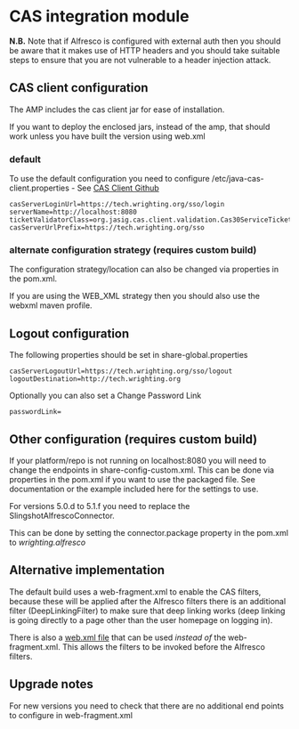 # CAS integration module

**N.B.** Note that if Alfresco is configured with external auth then you should be aware that it makes use of HTTP headers and you should take suitable steps to ensure that you are not vulnerable to a header injection attack.

## CAS client configuration

The AMP includes the cas client jar for ease of installation.

If you want to deploy the enclosed jars, instead of the amp, that should work unless you have built the version using web.xml

### default

To use the default configuration you need to configure /etc/java-cas-client.properties - See [CAS Client Github](https://github.com/apereo/java-cas-client)

	casServerLoginUrl=https://tech.wrighting.org/sso/login
	serverName=http://localhost:8080
	ticketValidatorClass=org.jasig.cas.client.validation.Cas30ServiceTicketValidator
	casServerUrlPrefix=https://tech.wrighting.org/sso

### alternate configuration strategy (requires custom build)

The configuration strategy/location can also be changed via properties in the pom.xml.

If you are using the WEB_XML strategy then you should also use the webxml maven profile.


## Logout configuration

The following properties should be set in share-global.properties

    casServerLogoutUrl=https://tech.wrighting.org/sso/logout
    logoutDestination=http://tech.wrighting.org
    
Optionally you can also set a Change Password Link

    passwordLink=
    
## Other configuration (requires custom build)

If your platform/repo is not running on localhost:8080 you will need to change the endpoints in share-config-custom.xml. This can be done via properties in the pom.xml if you want to use the packaged file.
See documentation or the example included here for the settings to use.

For versions 5.0.d to 5.1.f you need to replace the SlingshotAlfrescoConnector.

This can be done by setting the connector.package property in the pom.xml to *wrighting.alfresco*

## Alternative implementation

The default build uses a web-fragment.xml to enable the CAS filters, because these will be applied after the Alfresco filters there is an additional filter (DeepLinkingFilter) to make sure that deep linking works (deep linking is going directly to a page other than the user homepage on logging in).

There is also a [web.xml file](src/main/assembly/web/WEB-INF/web.xml.5.1.g) that can be used *instead of* the web-fragment.xml. This allows the filters to be invoked before the Alfresco filters.

## Upgrade notes

For new versions you need to check that there are no additional end points to configure in 
web-fragment.xml
   
  
 
